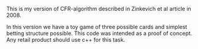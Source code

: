 This is my version of CFR-algorithm described in Zinkevich et al article in 2008. 

In this version we have a toy game of three possible cards and simplest betting structure possible. This code was intended as a proof of concept. Any retail product should use c++ for this task. 
